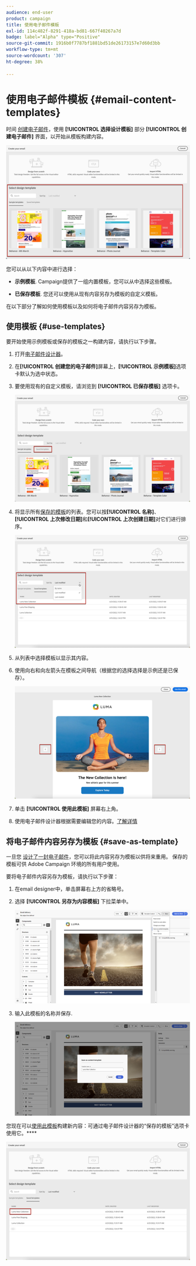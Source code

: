 ```yaml
---
audience: end-user
product: campaign
title: 使用电子邮件模板
exl-id: 114c482f-8291-418a-bd81-667f40267a7d
badge: label="Alpha" type="Positive"
source-git-commit: 1916b0f7787bf1881bd51de26173157e7d60d3bb
workflow-type: tm+mt
source-wordcount: '307'
ht-degree: 38%

---
```


# 使用电子邮件模板 {#email-content-templates}

时间 [创建电子邮件](#create-email)，使用 **[!UICONTROL 选择设计模板]** 部分 **[!UICONTROL 创建电子邮件]** 界面，以开始从模板构建内容。

![](assets/email_designer-templates.png)

您可以从以下内容中进行选择：

* **示例模板**. Campaign提供了一组内置模板，您可以从中选择这些模板。

* **已保存模板**. 您还可以使用从现有内容另存为模板的自定义模板。

在以下部分了解如何使用模板以及如何将电子邮件内容另存为模板。

## 使用模板 {#use-templates}

要开始使用示例模板或保存的模板之一构建内容，请执行以下步骤。

1. 打开[电子邮件设计器](create-email-content.md)。

1. 在&#x200B;**[!UICONTROL 创建您的电子邮件]**&#x200B;屏幕上，**[!UICONTROL 示例模板]**&#x200B;选项卡默认为选中状态。

1. 要使用现有的自定义模板，请浏览到 **[!UICONTROL 已保存模板]** 选项卡。

   ![](assets/email_designer-saved-templates-tab.png)

1. 将显示所有[保存的模板](#save-as-template)的列表。您可以按&#x200B;**[!UICONTROL 名称]**、**[!UICONTROL 上次修改日期]**&#x200B;和&#x200B;**[!UICONTROL 上次创建日期]**&#x200B;对它们进行排序。

   ![](assets/email_designer-saved-templates.png)

1. 从列表中选择模板以显示其内容。

1. 使用向右和向左箭头在模板之间导航（根据您的选择选择是示例还是已保存）。

   ![](assets/email_designer-saved-templates-navigate.png)

1. 单击 **[!UICONTROL 使用此模板]** 屏幕右上角。

1. 使用电子邮件设计器根据需要编辑您的内容。[了解详情](create-email-content.md)

## 将电子邮件内容另存为模板 {#save-as-template}

一旦您 [设计了一封电子邮件](create-email-content.md)，您可以将此内容另存为模板以供将来重用。 保存的模板可供 Adobe Campaign 环境的所有用户使用。

要将电子邮件内容另存为模板，请执行以下步骤：

1. 在email designer中，单击屏幕右上方的省略号。

1. 选择 **[!UICONTROL 另存为内容模板]** 下拉菜单中。

   ![](assets/email_designer-save-template.png)

1. 输入此模板的名称并保存.

   ![](assets/email_designer-template-name.png)

您现在可以[使用此模板](#use-templates)构建新内容：可通过电子邮件设计器的“保存的模板”选项卡使用它。****

![](assets/email_designer-saved-template.png)

